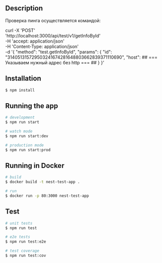 ## Description
Проверка пинга осуществляется командой:

curl -X 'POST' \
  'http://localhost:3000/api/test/v1/getInfoById' \
  -H 'accept: application/json' \
  -H 'Content-Type: application/json' \
  -d '{
  "method": "test.getInfoById",
  "params": {
    "id": "314051315729503241674281648803662839371110690",
    "host": ## === Указываем нужный адрес без http === ##
  }
}'

## Installation

```bash
$ npm install
```

## Running the app

```bash
# development
$ npm run start

# watch mode
$ npm run start:dev

# production mode
$ npm run start:prod
```

## Running in Docker

```bash
# build 
$ docker build -t nest-test-app .

# run
$ docker run -p 80:3000 nest-test-app
```

## Test

```bash
# unit tests
$ npm run test

# e2e tests
$ npm run test:e2e

# test coverage
$ npm run test:cov
```

